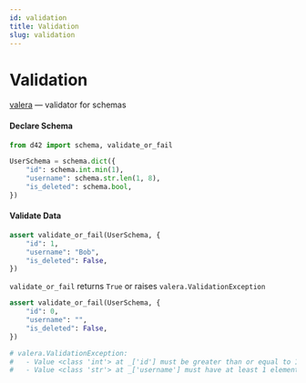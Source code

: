 ```yaml
---
id: validation
title: Validation
slug: validation
---
```

# Validation

[valera](https://pypi.org/project/valera/) — validator for schemas

#### Declare Schema

```python
from d42 import schema, validate_or_fail

UserSchema = schema.dict({
    "id": schema.int.min(1),
    "username": schema.str.len(1, 8),
    "is_deleted": schema.bool,
})
```

#### Validate Data

```python
assert validate_or_fail(UserSchema, {
    "id": 1,
    "username": "Bob",
    "is_deleted": False,
})
```

`validate_or_fail` returns `True` or raises `valera.ValidationException`

```python
assert validate_or_fail(UserSchema, {
    "id": 0,
    "username": "",
    "is_deleted": False,
})

# valera.ValidationException:
#   - Value <class 'int'> at _['id'] must be greater than or equal to 1, but 0 given
#   - Value <class 'str'> at _['username'] must have at least 1 element, but it has 0 elements
```
